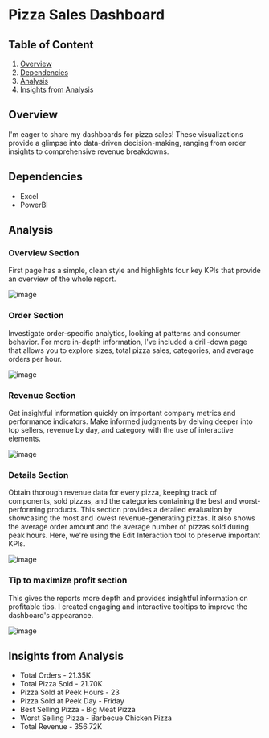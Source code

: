 # Pizza Sales Dashboard

## Table of Content

1. [Overview](#overview)
2. [Dependencies](#Dependencies)
3. [Analysis](#Analysis)
4. [Insights from Analysis](#Insights-from-Analysis)

## Overview 

I'm eager to share my dashboards for pizza sales! These visualizations provide a glimpse into data-driven decision-making, ranging from order insights to comprehensive revenue breakdowns.

## Dependencies 

- Excel 
- PowerBI

## Analysis 

### Overview Section 

First page has a simple, clean style and highlights four key KPIs that provide an overview of the whole report.

![image](https://github.com/user-attachments/assets/b61a1c0c-276a-4a9e-8c45-14fbf3cfc842)

### Order Section 

Investigate order-specific analytics, looking at patterns and consumer behavior. For more in-depth information, I've included a drill-down page that allows you to explore sizes, total pizza sales, categories, and average orders per hour.

![image](https://github.com/user-attachments/assets/ca43051c-0472-4d78-8daf-86a0c09a3611)

### Revenue Section 

Get insightful information quickly on important company metrics and performance indicators. Make informed judgments by delving deeper into top sellers, revenue by day, and category with the use of interactive elements.

![image](https://github.com/user-attachments/assets/57db300e-f7bb-4c0a-9aa7-211f41f220aa)

### Details Section 

Obtain thorough revenue data for every pizza, keeping track of components, sold pizzas, and the categories containing the best and worst-performing products. This section provides a detailed evaluation by showcasing the most and lowest revenue-generating pizzas. It also shows the average order amount and the average number of pizzas sold during peak hours. Here, we're using the Edit Interaction tool to preserve important KPIs.

![image]()


### Tip to maximize profit section 

This gives the reports more depth and provides insightful information on profitable tips. I created engaging and interactive tooltips to improve the dashboard's appearance.

![image]()

## Insights from Analysis

- Total Orders - 21.35K
- Total Pizza Sold - 21.70K
- Pizza Sold at Peek Hours - 23
- Pizza Sold at Peek Day - Friday 
- Best Selling Pizza - Big Meat Pizza
- Worst Selling Pizza - Barbecue Chicken Pizza 
- Total Revenue - 356.72K